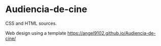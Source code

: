 # Audiencia-de-cine
CSS and HTML sources.

Web design using a template https://angel9102.github.io/Audiencia-de-cine/
